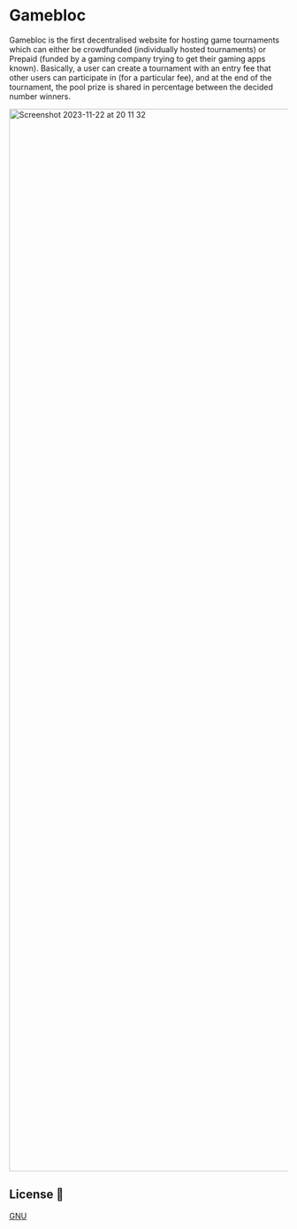 # Gamebloc

Gamebloc is the first decentralised website for hosting game tournaments which can either be crowdfunded (individually hosted tournaments) or Prepaid (funded by a gaming company trying to get their gaming apps known). Basically, a user can create a tournament with an entry fee that other users can participate in (for a particular fee), and at the end of the tournament, the pool prize is shared in percentage between the decided number winners.

<img width="1920" alt="Screenshot 2023-11-22 at 20 11 32" src="https://github.com/Game-Bloc/Gamebloc-ICP/assets/91434033/0ecf8c6b-87f1-474e-ae39-5e6154e2b55c">



## License 📄

[GNU](https://www.gnu.org/licenses/agpl-3.0.en.html#license-text)
